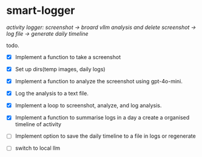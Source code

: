 # smart-logger

_activity logger: screenshot -> broard vllm analysis and delete screenshot -> log file -> generate daily timeline_

todo.
- [x] Implement a function to take a screenshot
- [x] Set up dirs(temp images, daily logs)
- [x] Implement a function to analyze the screenshot using gpt-4o-mini.
- [x] Log the analysis to a text file.
- [x] Implement a loop to screenshot, analyze, and log analysis.
- [x] Implement a function to summarise logs in a day a create a organised timeline of activity
- [ ] Implement option to save the daily timeline to a file in logs or regenerate
- [ ] switch to local llm
 
